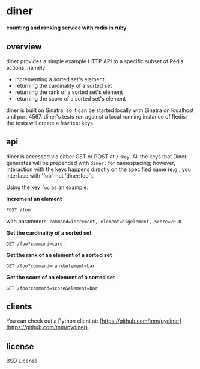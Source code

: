 diner
=====

**counting and ranking service with redis in ruby**

overview
--------

diner provides a simple example HTTP API to a specific subset of Redis actions, namely:

* incrementing a sorted set's element
* returning the cardinality of a sorted set
* returning the rank of a sorted set's element
* returning the score of a sorted set's element

diner is built on Sinatra, so it can be started locally with Sinatra on localhost and port 4567. 
diner's tests run against a local running instance of Redis; the tests will create a few test keys.

api
-----

diner is accessed via either GET or POST at `/:key`.
All the keys that Diner generates will be prepended with `diner:` for namespacing; however, interaction with the 
keys happens directly on the specified name (e.g., you interface with 'foo', not 'diner:foo').

Using the key `foo` as an example:

**Increment an element**

    POST /foo

with parameters: `command=increment, element=bigelement, score=20.0`

**Get the cardinality of a sorted set**

    GET /foo?command=card'

**Get the rank of an element of a sorted set**

    GET /foo?command=rank&element=bar

**Get the score of an element of a sorted set**
    
    GET /foo?command=score&element=bar

clients
--------

You can check out a Python client at: [https://github.com/tnm/pydiner](https://github.com/tnm/pydiner).

license
--------

BSD License

